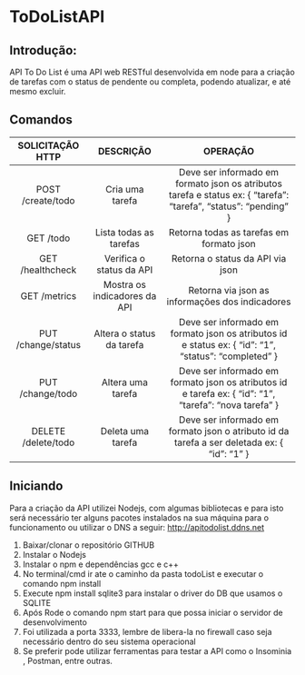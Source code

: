 # ToDoListAPI
## Introdução:

API To Do List é uma API web RESTful desenvolvida em node para a criação de tarefas com o status de pendente ou completa, podendo atualizar, e até mesmo excluir.

## Comandos
 SOLICITAÇÃO HTTP | DESCRIÇÃO       | OPERAÇÃO
 :---------------:|:---------------:|:--------:
POST /create/todo | Cria uma tarefa |Deve ser informado em formato json os atributos tarefa e status ex: { “tarefa”: “tarefa”, “status”: “pending” }
GET /todo | Lista todas as tarefas | Retorna todas as tarefas em formato json
GET /healthcheck | Verifica o status da API | Retorna o status da API via json
GET /metrics | Mostra os indicadores da API | Retorna via json as informações dos indicadores
PUT /change/status | Altera o status da tarefa | Deve ser informado em formato json os atributos id e status ex: { “id”: “1”, “status”: “completed” }
PUT /change/todo | Altera uma tarefa | Deve ser informado em formato json os atributos id e tarefa ex: { “id”: “1”, “tarefa”: “nova tarefa” }
DELETE /delete/todo | Deleta uma tarefa | Deve ser informado em formato json o atributo id da tarefa a ser deletada ex: { “id”: “1” }



## Iniciando 
Para a criação da API utilizei Nodejs, com algumas bibliotecas e para isto será necessário ter alguns pacotes instalados na sua máquina para o funcionamento ou utilizar o DNS a seguir: http://apitodolist.ddns.net 
1.	Baixar/clonar o repositório GITHUB
2.	Instalar o Nodejs
3.	Instalar o npm e dependências gcc e c++
4.	No terminal/cmd ir ate o caminho da pasta todoList e executar o comando npm install
5. Execute npm install sqlite3 para instalar o driver do DB que usamos o SQLITE
6.	Após Rode o comando npm start para que possa iniciar o servidor de desenvolvimento
7.	Foi utilizada a porta 3333, lembre de libera-la no firewall caso seja necessário dentro do seu sistema operacional
8.	Se preferir pode utilizar ferramentas para testar a API como o Insominia , Postman, entre outras.
